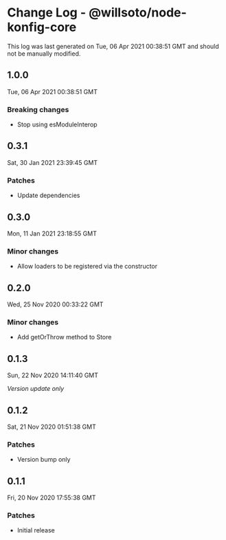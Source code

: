 # Change Log - @willsoto/node-konfig-core

This log was last generated on Tue, 06 Apr 2021 00:38:51 GMT and should not be manually modified.

## 1.0.0
Tue, 06 Apr 2021 00:38:51 GMT

### Breaking changes

- Stop using esModuleInterop

## 0.3.1
Sat, 30 Jan 2021 23:39:45 GMT

### Patches

- Update dependencies

## 0.3.0
Mon, 11 Jan 2021 23:18:55 GMT

### Minor changes

- Allow loaders to be registered via the constructor

## 0.2.0
Wed, 25 Nov 2020 00:33:22 GMT

### Minor changes

- Add getOrThrow method to Store

## 0.1.3
Sun, 22 Nov 2020 14:11:40 GMT

_Version update only_

## 0.1.2
Sat, 21 Nov 2020 01:51:38 GMT

### Patches

- Version bump only

## 0.1.1
Fri, 20 Nov 2020 17:55:38 GMT

### Patches

- Initial release

